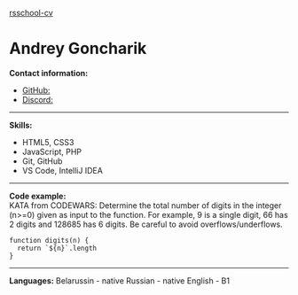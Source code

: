 [rsschool-cv](https://rs.school/)
# Andrey Goncharik
**Contact information:**
* [GitHub:](https://github.com/AndreyGoncharik) 
* [Discord:](https://discord.com/users/796043863680745512) 
---
**Skills:**
* HTML5, CSS3
* JavaScript, PHP
* Git, GitHub
* VS Code, IntelliJ IDEA
---
**Code example:** \
KATA from CODEWARS: Determine the total number of digits in the integer (n>=0) given as input to the function. For example, 9 is a single digit, 66 has 2 digits and 128685 has 6 digits. Be careful to avoid overflows/underflows.
```
function digits(n) {
  return `${n}`.length
}
```
---
**Languages:**
Belarussin - native
Russian - native
English - B1